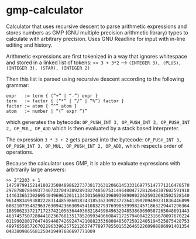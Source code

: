 
# gmp-calculator
Calculator that uses recursive descent to parse arithmetic expressions and stores numbers as GMP (GNU multiple precision arithmetic library) types to calculate with arbitrary precision. Uses GNU Readline for input with in-line editing and history.

Arithmetic expressions are first tokenized in a way that ignores whitespace and stored in a linked list of tokens: `>> 3 + 3*2` --> `(INTEGER 3), (PLUS), (INTEGER 3), (STAR), (INTEGER 2)`

Then this list is parsed using recursive descent according to the following grammar:
```
expr   := term { (“+” | “-”) expr }
term   := factor { (“*” | “/” | “%”) factor }
factor := atom { “^” atom }
atom   := number | “(” expr “)” 
```
which generates the bytecode:
`OP_PUSH_INT 3, OP_PUSH_INT 3, OP_PUSH_INT 2, OP_MUL, OP_ADD`
which is then evaluated by a stack based interpreter.

The expression `3 * 3 + 2` gets parsed into the bytecode:
`OP_PUSH_INT 3, OP_PUSH_INT 3, OP_MUL, OP_PUSH_INT 2, OP_ADD,`
which respects order of operations.

Because the calculator uses GMP, it is able to evaluate expressions with arbitrarily large answers:

```
>> 2^2203 + 1
1475979915214180235084898622737381736312066145333169775147771216478570
2978780789493774073370493892893827485075314964804772812648387602591918
1446336533026954049696120111343015690239609398909022625932693502528140
9614983499388222831448598601834318536230923772641390209490231836446899
6082107954829637630942366309454108327937699053999824571863229447296364
1889062337217172374210563644036821845964963294853869690587265048691443
4637457507280441823676813517852099348660847172579408422316678097670224
0119902801704748944874269247421088235368084850725022405194525875428753
4997655857267022963396257521263747789778550155264652260998886991401354
0483809865681250419497686697771009
```
